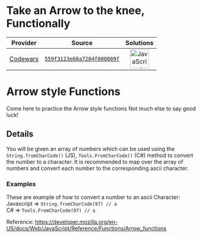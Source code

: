 [_metadata_:generated]: - "true"

# Take an Arrow to the knee, Functionally

<!-- INFO TABLE BEGIN -->

| Provider                                        | Source                                                                               | Solutions                                                                                                                                                    |
| :---------------------------------------------: | :----------------------------------------------------------------------------------: | :----------------------------------------------------------------------------------------------------------------------------------------------------------: |
| [Codewars](../../../docs/providers/Codewars.md) | [`559f3123e66a7204f000009f`](https://www.codewars.com/kata/559f3123e66a7204f000009f) | [<img src="https://res.cloudinary.com/rascaltwo/image/upload/v1631924076/javascript_ehszr7.svg" alt="JavaScript" title="JavaScript" width="50" />](solve.js) |

<!-- INFO TABLE END -->

<h1>Arrow style Functions</h1>
Come here to practice the Arrow style functions 
Not much else to say good luck!

<h2>Details</h2>

You will be given an array of numbers which can be used using the ```String.fromCharCode()``` (JS), ```Tools.FromCharCode()```  (C#) method to convert the number to a character. It is recommended to map over the array of numbers and convert each number to the corresponding ascii character.


<h3>Examples</h3>

These are example of how to convert a number to an ascii Character:<br>
Javascript => `String.fromCharCode(97) // a`
<br>
C# => `Tools.FromCharCode(97) // a`


Reference: https://developer.mozilla.org/en-US/docs/Web/JavaScript/Reference/Functions/Arrow_functions
